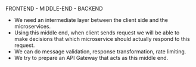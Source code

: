 FRONTEND - MIDDLE-END - BACKEND

- We need an intermediate layer between the client side and the microservices.
- Using this middle end, when client sends request we will be able to make decisions that which microservice should actually respond to this request.
- We can do message validation, response transformation, rate limiting.
- We try to prepare an API Gateway that acts as this middle end.